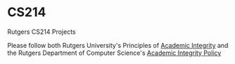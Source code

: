 # CS214
Rutgers CS214 Projects

Please follow both Rutgers University's Principles of [Academic Integrity](http://academicintegrity.rutgers.edu/) and the Rutgers Department of Computer Science's [Academic Integrity Policy](https://www.cs.rutgers.edu/academic-integrity/introduction)
